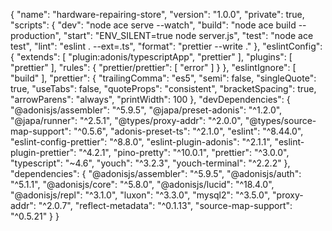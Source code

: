 {
  "name": "hardware-repairing-store",
  "version": "1.0.0",
  "private": true,
  "scripts": {
    "dev": "node ace serve --watch",
    "build": "node ace build --production",
    "start": "ENV_SILENT=true node server.js",
    "test": "node ace test",
    "lint": "eslint . --ext=.ts",
    "format": "prettier --write ."
  },
  "eslintConfig": {
    "extends": [
      "plugin:adonis/typescriptApp",
      "prettier"
    ],
    "plugins": [
      "prettier"
    ],
    "rules": {
      "prettier/prettier": [
        "error"
      ]
    }
  },
  "eslintIgnore": [
    "build"
  ],
  "prettier": {
    "trailingComma": "es5",
    "semi": false,
    "singleQuote": true,
    "useTabs": false,
    "quoteProps": "consistent",
    "bracketSpacing": true,
    "arrowParens": "always",
    "printWidth": 100
  },
  "devDependencies": {
    "@adonisjs/assembler": "^5.9.5",
    "@japa/preset-adonis": "^1.2.0",
    "@japa/runner": "^2.5.1",
    "@types/proxy-addr": "^2.0.0",
    "@types/source-map-support": "^0.5.6",
    "adonis-preset-ts": "^2.1.0",
    "eslint": "^8.44.0",
    "eslint-config-prettier": "^8.8.0",
    "eslint-plugin-adonis": "^2.1.1",
    "eslint-plugin-prettier": "^4.2.1",
    "pino-pretty": "^10.0.1",
    "prettier": "^3.0.0",
    "typescript": "~4.6",
    "youch": "^3.2.3",
    "youch-terminal": "^2.2.2"
  },
  "dependencies": {
    "@adonisjs/assembler": "^5.9.5",
    "@adonisjs/auth": "^5.1.1",
    "@adonisjs/core": "^5.8.0",
    "@adonisjs/lucid": "^18.4.0",
    "@adonisjs/repl": "^3.1.0",
    "luxon": "^3.3.0",
    "mysql2": "^3.5.0",
    "proxy-addr": "^2.0.7",
    "reflect-metadata": "^0.1.13",
    "source-map-support": "^0.5.21"
  }
}
